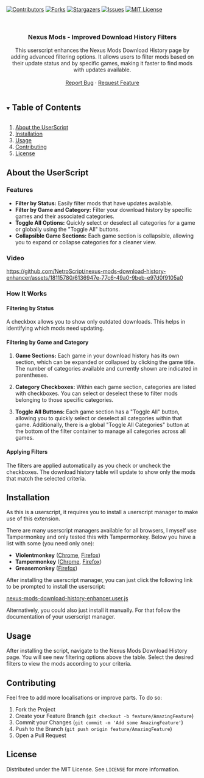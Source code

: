 [![Contributors][contributors-shield]][contributors-url]
[![Forks][forks-shield]][forks-url]
[![Stargazers][stars-shield]][stars-url]
[![Issues][issues-shield]][issues-url]
[![MIT License][license-shield]][license-url]


<br />
<p align="center">

<h3 align="center">Nexus Mods - Improved Download History Filters</h3>

  <p align="center">
    This userscript enhances the Nexus Mods Download History page by adding advanced filtering options. It allows users to filter mods based on their update status and by specific games, making it faster to find mods with updates available.
    <br />
    <br />
    <a href="https://github.com/NetroScript/nexus-mods-download-history-enhancer/issues">Report Bug</a>
    ·
    <a href="https://github.com/NetroScript/nexus-mods-download-history-enhancer/issues">Request Feature</a>
  </p>
</p>

<!-- TABLE OF CONTENTS -->
<details open="open">
  <summary><h2 style="display: inline-block">Table of Contents</h2></summary>
  <ol>
    <li>
      <a href="#about-the-userscript">About the UserScript</a>
    </li>
    <li>
      <a href="#installation">Installation</a>
    </li>
    <li>
      <a href="#usage">Usage</a>
    </li>
    <li><a href="#contributing">Contributing</a></li>
    <li><a href="#license">License</a></li>
  </ol>
</details>

## About the UserScript


### Features

- **Filter by Status:** Easily filter mods that have updates available.
- **Filter by Game and Category:** Filter your download history by specific games and their associated categories.
- **Toggle All Options:** Quickly select or deselect all categories for a game or globally using the "Toggle All" buttons.
- **Collapsible Game Sections:** Each game section is collapsible, allowing you to expand or collapse categories for a cleaner view.

### Video

https://github.com/NetroScript/nexus-mods-download-history-enhancer/assets/18115780/6136947e-77c6-49a0-9beb-e97d0f9105a0

### How It Works

#### Filtering by Status

A checkbox allows you to show only outdated downloads. This helps in identifying which mods need updating.

#### Filtering by Game and Category

1. **Game Sections:** Each game in your download history has its own section, which can be expanded or collapsed by clicking the game title. The number of categories available and currently shown are indicated in parentheses.

2. **Category Checkboxes:** Within each game section, categories are listed with checkboxes. You can select or deselect these to filter mods belonging to those specific categories.

3. **Toggle All Buttons:** Each game section has a "Toggle All" button, allowing you to quickly select or deselect all categories within that game. Additionally, there is a global "Toggle All Categories" button at the bottom of the filter container to manage all categories across all games.

#### Applying Filters

The filters are applied automatically as you check or uncheck the checkboxes. The download history table will update to show only the mods that match the selected criteria.


## Installation

As this is a userscript, it requires you to install a userscript manager to make use of this extension.

There are many userscript managers available for all browsers, I myself use Tampermonkey and only tested this with Tampermonkey. Below you have a list with some (you need only one):

* **Violentmonkey** ([Chrome](https://chrome.google.com/webstore/detail/violentmonkey/jinjaccalgkegednnccohejagnlnfdag), [Firefox](https://addons.mozilla.org/en-US/firefox/addon/violentmonkey/))
* **Tampermonkey** ([Chrome](https://chrome.google.com/webstore/detail/tampermonkey/dhdgffkkebhmkfjojejmpbldmpobfkfo), [Firefox](https://addons.mozilla.org/en-US/firefox/addon/tampermonkey/))
* **Greasemonkey** ([Firefox](https://addons.mozilla.org/en-US/firefox/addon/greasemonkey/))

After installing the userscript manager, you can just click the following link to be prompted to install the userscript:

[nexus-mods-download-history-enhancer.user.js](https://github.com/NetroScript/nexus-mods-download-history-enhancer/raw/main/nexus-mods-download-history-enhancer.user.js)

Alternatively, you could also just install it manually. For that follow the documentation of your userscript manager.

## Usage
After installing the script, navigate to the Nexus Mods Download History page. You will see new filtering options above the table. Select the desired filters to view the mods according to your criteria.

## Contributing

Feel free to add more localisations or improve parts.
To do so:

1. Fork the Project
2. Create your Feature Branch (`git checkout -b feature/AmazingFeature`)
3. Commit your Changes (`git commit -m 'Add some AmazingFeature'`)
4. Push to the Branch (`git push origin feature/AmazingFeature`)
5. Open a Pull Request

## License

Distributed under the MIT License. See `LICENSE` for more information.

<!-- https://www.markdownguide.org/basic-syntax/#reference-style-links -->
[contributors-shield]: https://img.shields.io/github/contributors/NetroScript/nexus-mods-download-history-enhancer.svg?style=for-the-badge
[contributors-url]: https://github.com/NetroScript/nexus-mods-download-history-enhancer/graphs/contributors
[forks-shield]: https://img.shields.io/github/forks/NetroScript/nexus-mods-download-history-enhancer.svg?style=for-the-badge
[forks-url]: https://github.com/NetroScript/nexus-mods-download-history-enhancer/network/members
[stars-shield]: https://img.shields.io/github/stars/NetroScript/nexus-mods-download-history-enhancer.svg?style=for-the-badge
[stars-url]: https://github.com/NetroScript/nexus-mods-download-history-enhancer/stargazers
[issues-shield]: https://img.shields.io/github/issues/NetroScript/nexus-mods-download-history-enhancer.svg?style=for-the-badge
[issues-url]: https://github.com/NetroScript/nexus-mods-download-history-enhancer/issues
[license-shield]: https://img.shields.io/github/license/NetroScript/nexus-mods-download-history-enhancer.svg?style=for-the-badge
[license-url]: https://github.com/NetroScript/nexus-mods-download-history-enhancer/blob/main/LICENSE